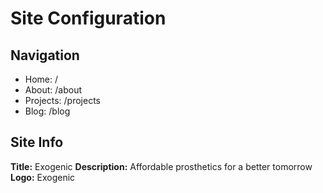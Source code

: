 # Site Configuration

## Navigation
- Home: /
- About: /about  
- Projects: /projects
- Blog: /blog

## Site Info
**Title:** Exogenic
**Description:** Affordable prosthetics for a better tomorrow
**Logo:** Exogenic
